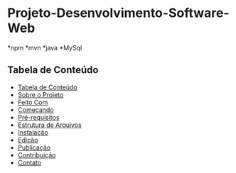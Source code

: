 # Projeto-Desenvolvimento-Software-Web


<!-- PALAVRAS CHAVES  -->

*npm
*mvn
*java
*MySql

<!-- TABELA DE CONTEUDO -->
## Tabela de Conteúdo
- [Tabela de Conteúdo](#tabela-de-conte%C3%BAdo)
- [Sobre o Projeto](#sobre-o-projeto)
-  [Feito Com](#feito-com)
  - [Começando](#come%C3%A7ando)
  - [Pré-requisitos](#pr%C3%A9-requisitos)
  - [Estrutura de Arquivos](#estrutura-de-arquivos)
  - [Instalação](#instala%C3%A7%C3%A3o)
  - [Edição](#edi%C3%A7%C3%A3o)
  - [Publicação](#publica%C3%A7%C3%)
  - [Contribuição](#contribui%C3%A7%C3%A3o)
  - [Contato](#contato)
  
